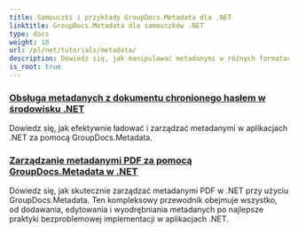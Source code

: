 ```yaml
---
title: Samouczki i przykłady GroupDocs.Metadata dla .NET
linktitle: GroupDocs.Metadata dla samouczków .NET
type: docs
weight: 10
url: /pl/net/tutorials/metadata/
description: Dowiedz się, jak manipulować metadanymi w różnych formatach plików, korzystając ze szczegółowych przykładów i instrukcji krok po kroku.
is_root: true
---
```


### [Obsługa metadanych z dokumentu chronionego hasłem w środowisku .NET](./load-metadata/)
Dowiedz się, jak efektywnie ładować i zarządzać metadanymi w aplikacjach .NET za pomocą GroupDocs.Metadata.
### [Zarządzanie metadanymi PDF za pomocą GroupDocs.Metadata w .NET](./pdf-metadata-management/)
Dowiedz się, jak skutecznie zarządzać metadanymi PDF w .NET przy użyciu GroupDocs.Metadata. Ten kompleksowy przewodnik obejmuje wszystko, od dodawania, edytowania i wyodrębniania metadanych po najlepsze praktyki bezproblemowej implementacji w aplikacjach .NET.